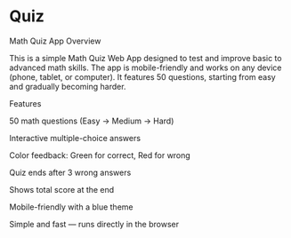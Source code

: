 # Quiz
Math Quiz App
Overview

This is a simple Math Quiz Web App designed to test and improve basic to advanced math skills. The app is mobile-friendly and works on any device (phone, tablet, or computer). It features 50 questions, starting from easy and gradually becoming harder.

Features

50 math questions (Easy → Medium → Hard)

Interactive multiple-choice answers

Color feedback: Green for correct, Red for wrong

Quiz ends after 3 wrong answers

Shows total score at the end

Mobile-friendly with a blue theme

Simple and fast — runs directly in the browser
